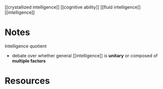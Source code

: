 [[crystallized intelligence]]
[[cognitive ability]]
[[fluid intelligence]]
[[intelligence]]

# Notes
Intelligence quotient

- debate over whether general [[intelligence]] is **unitary** or composed of **multiple factors**

# Resources
